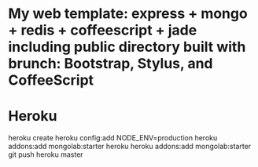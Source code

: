# My web template: express + mongo + redis + coffeescript + jade including public directory built with brunch: Bootstrap, Stylus, and CoffeeScript

# Heroku

heroku create
heroku config:add NODE_ENV=production
heroku addons:add mongolab:starter
heroku heroku addons:add mongolab:starter
git push heroku master

